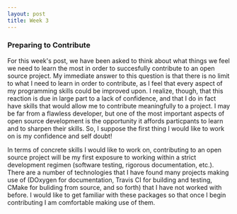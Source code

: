 ```yaml
---
layout: post
title: Week 3
---
```

### Preparing to Contribute

For this week's post, we have been asked to think about what things we feel we need to learn the most in order to succesfully contribute to an open source project.  My immediate answer to this question is that there is no limit to what I need to learn in order to contribute, as I feel that every aspect of my programming skills could be improved upon.  I realize, though, that this reaction is due in large part to a lack of confidence, and that I do in fact have skills that would allow me to contribute meaningfully to a project.  I may be far from a flawless developer, but one of the most important aspects of open source development is the opportunity it affords particpants to learn and to sharpen their skills.  So, I suppose the first thing I would like to work on is my confidence and self doubt!

In terms of concrete skills I would like to work on, contributing to an open source project will be my first exposure to working within a strict development regimen (software testing, rigorous documentation, etc.).  There are a number of technologies that I have found many projects making use of (DOxygen for documentation, Travis CI for building and testing, CMake for buliding from source, and so forth) that I have not worked with before.  I would like to get familiar with these packages so that once I begin contributing I am comfortable making use of them.
